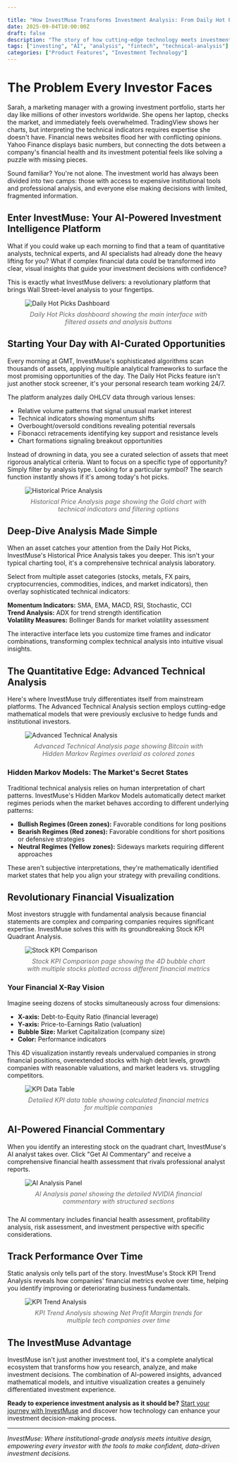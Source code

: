 ```yaml
---

title: "How InvestMuse Transforms Investment Analysis: From Daily Hot Picks to AI-Powered Financial Insights"
date: 2025-09-04T10:00:00Z
draft: false
description: "The story of how cutting-edge technology meets investment intelligence to democratize institutional-grade analysis"
tags: ["investing", "AI", "analysis", "fintech", "technical-analysis"]
categories: ["Product Features", "Investment Technology"]
---
```


<style>
img {
  max-height: 60vh !important;
  width: auto !important;
  max-width: 100% !important;
  object-fit: contain !important;
  display: block !important;
  margin: 0 auto !important;
}
figcaption {
  text-align: center !important;
  font-style: italic !important;
  color: #666 !important;
  margin: 0.5rem auto 1.5rem auto !important;
  font-size: 0.9rem !important;
}
</style>





# The Problem Every Investor Faces

Sarah, a marketing manager with a growing investment portfolio, starts her day like millions of other investors worldwide. She opens her laptop, checks the market, and immediately feels overwhelmed. TradingView shows her charts, but interpreting the technical indicators requires expertise she doesn't have. Financial news websites flood her with conflicting opinions. Yahoo Finance displays basic numbers, but connecting the dots between a company's financial health and its investment potential feels like solving a puzzle with missing pieces.

Sound familiar? You're not alone. The investment world has always been divided into two camps: those with access to expensive institutional tools and professional analysis, and everyone else making decisions with limited, fragmented information.

## Enter InvestMuse: Your AI-Powered Investment Intelligence Platform

What if you could wake up each morning to find that a team of quantitative analysts, technical experts, and AI specialists had already done the heavy lifting for you? What if complex financial data could be transformed into clear, visual insights that guide your investment decisions with confidence?

This is exactly what InvestMuse delivers: a revolutionary platform that brings Wall Street-level analysis to your fingertips.

<figure>
  <img src="/images/daily-hot-picks-dashboard.png" alt="Daily Hot Picks Dashboard">
  <figcaption>Daily Hot Picks dashboard showing the main interface with filtered assets and analysis buttons</figcaption>
</figure>

## Starting Your Day with AI-Curated Opportunities

Every morning at GMT, InvestMuse's sophisticated algorithms scan thousands of assets, applying multiple analytical frameworks to surface the most promising opportunities of the day. The Daily Hot Picks feature isn't just another stock screener, it's your personal research team working 24/7.

The platform analyzes daily OHLCV data through various lenses:

- Relative volume patterns that signal unusual market interest
- Technical indicators showing momentum shifts
- Overbought/oversold conditions revealing potential reversals
- Fibonacci retracements identifying key support and resistance levels
- Chart formations signaling breakout opportunities

Instead of drowning in data, you see a curated selection of assets that meet rigorous analytical criteria. Want to focus on a specific type of opportunity? Simply filter by analysis type. Looking for a particular symbol? The search function instantly shows if it's among today's hot picks.

<figure>
  <img src="/images/historical-price-analysis.png" alt="Historical Price Analysis">
  <figcaption>Historical Price Analysis page showing the Gold chart with technical indicators and filtering options</figcaption>
</figure>

## Deep-Dive Analysis Made Simple

When an asset catches your attention from the Daily Hot Picks, InvestMuse's Historical Price Analysis takes you deeper. This isn't your typical charting tool, it's a comprehensive technical analysis laboratory.

Select from multiple asset categories (stocks, metals, FX pairs, cryptocurrencies, commodities, indices, and market indicators), then overlay sophisticated technical indicators:

**Momentum Indicators:** SMA, EMA, MACD, RSI, Stochastic, CCI  
**Trend Analysis:** ADX for trend strength identification  
**Volatility Measures:** Bollinger Bands for market volatility assessment

The interactive interface lets you customize time frames and indicator combinations, transforming complex technical analysis into intuitive visual insights.

## The Quantitative Edge: Advanced Technical Analysis

Here's where InvestMuse truly differentiates itself from mainstream platforms. The Advanced Technical Analysis section employs cutting-edge mathematical models that were previously exclusive to hedge funds and institutional investors.

<figure>
  <img src="/images/advanced-technical-analysis.png" alt="Advanced Technical Analysis">
  <figcaption>Advanced Technical Analysis page showing Bitcoin with Hidden Markov Regimes overlaid as colored zones</figcaption>
</figure>

### Hidden Markov Models: The Market's Secret States

Traditional technical analysis relies on human interpretation of chart patterns. InvestMuse's Hidden Markov Models automatically detect market regimes periods when the market behaves according to different underlying patterns:

- **Bullish Regimes (Green zones):** Favorable conditions for long positions
- **Bearish Regimes (Red zones):** Favorable conditions for short positions or defensive strategies  
- **Neutral Regimes (Yellow zones):** Sideways markets requiring different approaches

These aren't subjective interpretations, they're mathematically identified market states that help you align your strategy with prevailing conditions.

## Revolutionary Financial Visualization

Most investors struggle with fundamental analysis because financial statements are complex and comparing companies requires significant expertise. InvestMuse solves this with its groundbreaking Stock KPI Quadrant Analysis.

<figure>
  <img src="/images/stock-kpi-comparison.png" alt="Stock KPI Comparison">
  <figcaption>Stock KPI Comparison page showing the 4D bubble chart with multiple stocks plotted across different financial metrics</figcaption>
</figure>

### Your Financial X-Ray Vision

Imagine seeing dozens of stocks simultaneously across four dimensions:

- **X-axis:** Debt-to-Equity Ratio (financial leverage)
- **Y-axis:** Price-to-Earnings Ratio (valuation)
- **Bubble Size:** Market Capitalization (company size)
- **Color:** Performance indicators

This 4D visualization instantly reveals undervalued companies in strong financial positions, overextended stocks with high debt levels, growth companies with reasonable valuations, and market leaders vs. struggling competitors.

<figure>
  <img src="/images/kpi-data-table.png" alt="KPI Data Table">
  <figcaption>Detailed KPI data table showing calculated financial metrics for multiple companies</figcaption>
</figure>

## AI-Powered Financial Commentary

When you identify an interesting stock on the quadrant chart, InvestMuse's AI analyst takes over. Click "Get AI Commentary" and receive a comprehensive financial health assessment that rivals professional analyst reports.

<figure>
  <img src="/images/ai-analysis-panel.png" alt="AI Analysis Panel">
  <figcaption>AI Analysis panel showing the detailed NVIDIA financial commentary with structured sections</figcaption>
</figure>

The AI commentary includes financial health assessment, profitability analysis, risk assessment, and investment perspective with specific considerations.

## Track Performance Over Time

Static analysis only tells part of the story. InvestMuse's Stock KPI Trend Analysis reveals how companies' financial metrics evolve over time, helping you identify improving or deteriorating business fundamentals.

<figure>
  <img src="/images/kpi-trend-analysis.png" alt="KPI Trend Analysis">
  <figcaption>KPI Trend Analysis showing Net Profit Margin trends for multiple tech companies over time</figcaption>
</figure>

## The InvestMuse Advantage

InvestMuse isn't just another investment tool, it's a complete analytical ecosystem that transforms how you research, analyze, and make investment decisions. The combination of AI-powered insights, advanced mathematical models, and intuitive visualization creates a genuinely differentiated investment experience.

**Ready to experience investment analysis as it should be?** [Start your journey with InvestMuse](https://investmuse.io) and discover how technology can enhance your investment decision-making process.

---

<style>
img {
  max-height: 60vh !important;
  width: auto !important;
  max-width: 100% !important;
  object-fit: contain !important;
  display: block !important;
  margin: 0 auto !important;
}
figcaption {
  text-align: center !important;
  font-style: italic !important;
  color: #666 !important;
  margin: 0.5rem auto 1.5rem auto !important;
  font-size: 0.9rem !important;
}
</style>





*InvestMuse: Where institutional-grade analysis meets intuitive design, empowering every investor with the tools to make confident, data-driven investment decisions.*

<!-- NUCLEAR REBUILD -->
